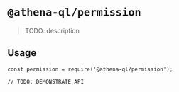 # `@athena-ql/permission`

> TODO: description

## Usage

```
const permission = require('@athena-ql/permission');

// TODO: DEMONSTRATE API
```
